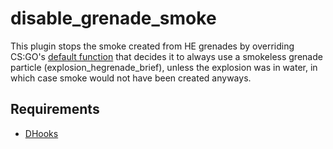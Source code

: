 # disable_grenade_smoke

This plugin stops the smoke created from HE grenades by overriding CS:GO's [default function](https://github.com/perilouswithadollarsign/cstrike15_src/blob/master/game/shared/cstrike15/hegrenade_projectile.cpp#L111) that decides it to always use a smokeless grenade particle (explosion_hegrenade_brief), unless the explosion was in water, in which case smoke would not have been created anyways.

## Requirements

- [DHooks](https://forums.alliedmods.net/showpost.php?p=2588686&postcount=589)